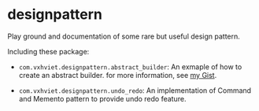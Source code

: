 # designpattern
Play ground and documentation of some rare but useful design pattern.

Including these package:

- `com.vxhviet.designpattern.abstract_builder`:
  An exmaple of how to create an abstract builder. for more information, see [my Gist](https://gist.github.com/vxhviet/cbbfb45b3fe4f47246ee2a390551d536).
  
- `com.vxhviet.designpattern.undo_redo`:
  An implementation of Command and Memento pattern to provide undo redo feature.

